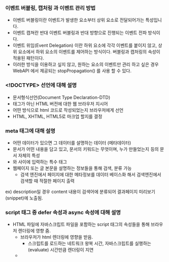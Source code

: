 ### 이벤트 버블링, 캡처링 과 이벤트 관리 방법
- 이벤트 버블링이란 이벤트가 발생한 요소부터 상위 요소로 전달되어가는 특성입니다.
- 이벤트 캡쳐란 반대 이벤트 버블링과 반대 방향으로 진행되는 이벤트 전파 방식이다.
- 이벤트 위임(Event Delegation) 이란 하위 요소에 각각 이벤트를 붙이지 않고, 상위 요소에서 하위 요소의 이벤트를 제어하는 방식이다.  버블링과 캡처링의 속성이 적용된 패턴이다.
- 이러한 방식을 이용하고 싶지 않고, 원하는 요소의 이벤트만 관리 하고 싶은 경우 WebAPI 에서 제공되는 stopPropagation() 를 사용 할 수 있다.

### \<!DOCTYPE\> 선언에 대해 설명
- 문서형식선언(Document Type Declaration-DTD)
- 태그가 아닌 HTML 버전에 대한 웹 브라우저 지시어
- 어떤 방식으로 html 코드로 작성되었는지 브라우저에게 선언
- HTML, XHTML, HTML5로 마크업 할지를 결정

### meta 태그에 대해 설명
- 어떤 데이터가 있으면 그 데이터를 설명하는 데이터 (메타데이터)
- 문서가 어떤 내용을 담고 있고, 문서의 키워드는 무엇이며, 누가 만들었는지 등의 문서 자체의 특성
- <head>와 </head> 사이에 입력하는 특수 태그
- 웹페이지 또는 글 본문을 설명하는 정보들을 통해 검색, 분류 가능
  - 검색 엔진에서 페이지에 대한 메타정보를 데이터 베이스화 해서 검색엔진에서 검색할 때 적절한 페이지 출력

ex) description일 경우 content 내용이 검색어에 분류되어 결과페이지 미리보기(snippet)에 노출됨.

### script 태그 중 defer 속성과 async 속성에 대해 설명
- HTML 파일에 자바스크립트 파일을 포함하는 script 태그의 속성들을 통해 브라우저 렌더링에 영향 줌.
  - 브라우저가 html 렌더링에 영향을 받음.
    - 스크립트를 로드하는 네트워크 왕복 시간, 자바스크립트를 실행하는(evaluate) 시간만큼 렌더링이 지연
  - <script> 다운로드와 실행이 순차적으로 진행됨.
  - 일부 브라우저에서는 defer속성을 지원하지 않음
- defer
  - <script> 만났을 때 다운로드를 시작하지만, html 파싱을 막지 않고 </html>을 만났을 때 실행
  - DOMContentLoaded 이벤트 이전에 실행
- async
  - 브라우저가 해당 요소를 만났을 때 외부 스크립트 다운로드를 시작
  - 다운로드가 완료되면 즉시 실행하고 실행하는 동안 브라우저는 HTML 파싱을 멈춤
  - 의존성이 없는 코드만 포함해야함
- 참조: [script 태그의 async와 defer 속성](https://kimlog.me/js/2019-10-05-script/)
